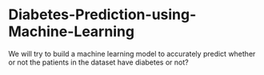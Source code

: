 # Diabetes-Prediction-using-Machine-Learning
We will try to build a machine learning model to accurately predict whether or not the patients in the dataset have diabetes or not?
